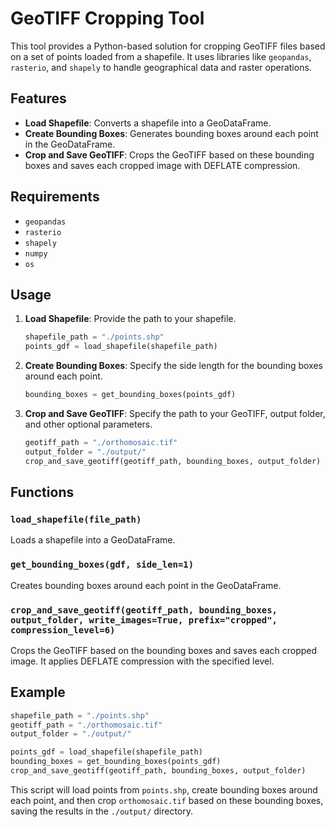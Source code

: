 # GeoTIFF Cropping Tool

This tool provides a Python-based solution for cropping GeoTIFF files based on a set of points loaded from a shapefile. It uses libraries like `geopandas`, `rasterio`, and `shapely` to handle geographical data and raster operations.

## Features

- **Load Shapefile**: Converts a shapefile into a GeoDataFrame.
- **Create Bounding Boxes**: Generates bounding boxes around each point in the GeoDataFrame.
- **Crop and Save GeoTIFF**: Crops the GeoTIFF based on these bounding boxes and saves each cropped image with DEFLATE compression.

## Requirements

- `geopandas`
- `rasterio`
- `shapely`
- `numpy`
- `os`

## Usage

1. **Load Shapefile**: Provide the path to your shapefile.
   ```python
   shapefile_path = "./points.shp"
   points_gdf = load_shapefile(shapefile_path)
   ```

2. **Create Bounding Boxes**: Specify the side length for the bounding boxes around each point.
   ```python
   bounding_boxes = get_bounding_boxes(points_gdf)
   ```

3. **Crop and Save GeoTIFF**: Specify the path to your GeoTIFF, output folder, and other optional parameters.
   ```python
   geotiff_path = "./orthomosaic.tif"
   output_folder = "./output/"
   crop_and_save_geotiff(geotiff_path, bounding_boxes, output_folder)
   ```

## Functions

### `load_shapefile(file_path)`
Loads a shapefile into a GeoDataFrame.

### `get_bounding_boxes(gdf, side_len=1)`
Creates bounding boxes around each point in the GeoDataFrame.

### `crop_and_save_geotiff(geotiff_path, bounding_boxes, output_folder, write_images=True, prefix="cropped", compression_level=6)`
Crops the GeoTIFF based on the bounding boxes and saves each cropped image. It applies DEFLATE compression with the specified level.

## Example

```python
shapefile_path = "./points.shp"
geotiff_path = "./orthomosaic.tif"
output_folder = "./output/"

points_gdf = load_shapefile(shapefile_path)
bounding_boxes = get_bounding_boxes(points_gdf)
crop_and_save_geotiff(geotiff_path, bounding_boxes, output_folder)
```

This script will load points from `points.shp`, create bounding boxes around each point, and then crop `orthomosaic.tif` based on these bounding boxes, saving the results in the `./output/` directory.

